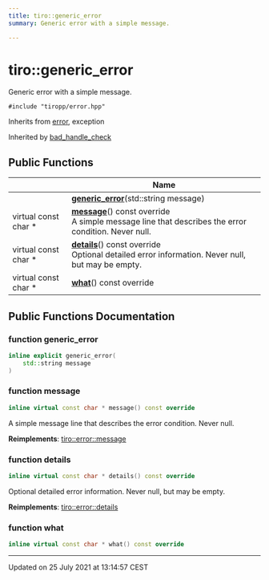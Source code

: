 ```yaml
---
title: tiro::generic_error
summary: Generic error with a simple message. 

---
```


# tiro::generic_error



Generic error with a simple message. 


`#include "tiropp/error.hpp"`

Inherits from [error](/docs/api/classes/classtiro_1_1error), exception

Inherited by [bad_handle_check](/docs/api/classes/classtiro_1_1bad__handle__check)

## Public Functions

|                | Name           |
| -------------- | -------------- |
| | **[generic_error](/docs/api/classes/classtiro_1_1generic__error#function-generic_error)**(std::string message) |
| virtual const char * | **[message](/docs/api/classes/classtiro_1_1generic__error#function-message)**() const override<br>A simple message line that describes the error condition. Never null.  |
| virtual const char * | **[details](/docs/api/classes/classtiro_1_1generic__error#function-details)**() const override<br>Optional detailed error information. Never null, but may be empty.  |
| virtual const char * | **[what](/docs/api/classes/classtiro_1_1generic__error#function-what)**() const override |

## Public Functions Documentation

### function generic_error

```cpp
inline explicit generic_error(
    std::string message
)
```


### function message

```cpp
inline virtual const char * message() const override
```

A simple message line that describes the error condition. Never null. 

**Reimplements**: [tiro::error::message](/docs/api/classes/classtiro_1_1error#function-message)


### function details

```cpp
inline virtual const char * details() const override
```

Optional detailed error information. Never null, but may be empty. 

**Reimplements**: [tiro::error::details](/docs/api/classes/classtiro_1_1error#function-details)


### function what

```cpp
inline virtual const char * what() const override
```


-------------------------------

Updated on 25 July 2021 at 13:14:57 CEST